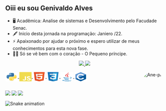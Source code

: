## Oiii eu sou  Genivaldo Alves
- 🖥 Acadêmica: Analise de sistemas e Desenvolvimento pelo Facudade Senac.
- 🖋 Inicio desta jornada na programação: Janiero /22.
- ⚡ Apaixonado por ajudar o próximo e espero utilizar de meus conhecimentos para esta nova fase.
- 👨‍⚕️ Só se vê bem com o coração - O Pequeno príncipe.

<div align="center">
  <a href="https://github.com/Genivaldo2230">
  <img height="180em" src="https://github-readme-stats.vercel.app/api?username=Genivaldo2230&show_icons=true&theme=gotham&include_all_commits=true&count_private=true"/>
  <img height="180em" src="https://github-readme-stats.vercel.app/api/top-langs/?username=Genivaldo2230&layout=compact&langs_count=7&theme=gotham"/>
</div>
  
<div style="display: inline_block"><br>
  <img align="center" alt="Ane-Python" height="30" width="40" src="https://raw.githubusercontent.com/devicons/devicon/master/icons/python/python-original.svg">
  <img align="center" alt="Ane-Js" height="30" width="40" src="https://raw.githubusercontent.com/devicons/devicon/master/icons/javascript/javascript-plain.svg">
  <img align="center" alt="Ane-HTML" height="30" width="40" src="https://raw.githubusercontent.com/devicons/devicon/master/icons/html5/html5-original.svg">
  <img align="center" alt="Ane-CSS" height="30" width="40" src="https://raw.githubusercontent.com/devicons/devicon/master/icons/css3/css3-original.svg">
  <img align="center" alt="Ane-Java" height="30" width="40" src="https://raw.githubusercontent.com/devicons/devicon/master/icons/java/java-original.svg">
  <img align="center" alt="Ane-C" height="30" width="40" src="https://raw.githubusercontent.com/devicons/devicon/master/icons/c/c-original.svg">
  <img align="right" alt="Ane-pic" height="100" style="border-radius:45px;" src="https://media.giphy.com/media/jlzggZ8GntqZ6v3ONs/giphy.gif">
  
</div>
  
  ##
 
<div> 


  <a href = "mailto:gda_anjos@hotmail.com.br"><img src="https://img.shields.io/badge/Microsoft_Outlook-0078D4?style=for-the-badge&logo=microsoft-outlook&logoColor=white" target="_blank"></a>
  <a href="https://www.linkedin.com/in/Genivaldo-alves-dos-anjos" target="_blank"><img src="https://img.shields.io/badge/-LinkedIn-%230077B5?style=for-the-badge&logo=linkedin&logoColor=white" target="_blank"></a> 
  <a href="https://github.com/Genivaldo2230/genivaldo2230/" target="_blank"><img src="https://img.shields.io/badge/-Portfolio-%23E4405F?style=for-the-badge&logo=portfolio&logoColor=white" target="_blank"></a>
 
  ![Snake animation](https://github.com/Genivaldo2230/genivaldo2230/blob/output/github-contribution-grid-snake.svg)
  
  

 
  
</div>
